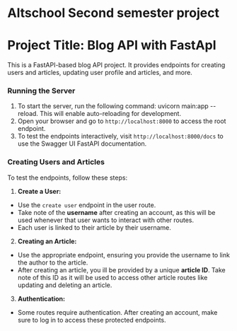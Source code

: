 # Altschool Second semester project
# Project Title: Blog API with FastApI

This is a FastAPI-based blog API project. It provides endpoints for creating users and articles, updating user profile and articles, and more.

### Running the Server
1. To start the server, run the following command: uvicorn main:app --reload. This will enable auto-reloading for development.
2. Open your browser and go to `http://localhost:8000` to access the root endpoint.
3. To test the endpoints interactively, visit `http://localhost:8000/docs` to use the Swagger UI FastAPI documentation.


### Creating Users and Articles

To test the endpoints, follow these steps:

1. **Create a User:**
- Use the `create user` endpoint in the user route.
- Take note of the **username** after creating an account, as this will be used whenever that user wants to interact with other routes.
- Each user is linked to their article by their username.

2. **Creating an Article:**
- Use the appropriate endpoint, ensuring you provide the username to link the author to the article.
- After creating an article, you ill be provided by a unique **article ID**. Take note of this ID as it will be used to access other article routes like updating and deleting an article.

3. **Authentication:**
- Some routes require authentication. After creating an account, make sure to log in to access these protected endpoints.
